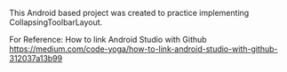 This Android based project was created to practice implementing CollapsingToolbarLayout.

For Reference: How to link Android Studio with Github
https://medium.com/code-yoga/how-to-link-android-studio-with-github-312037a13b99